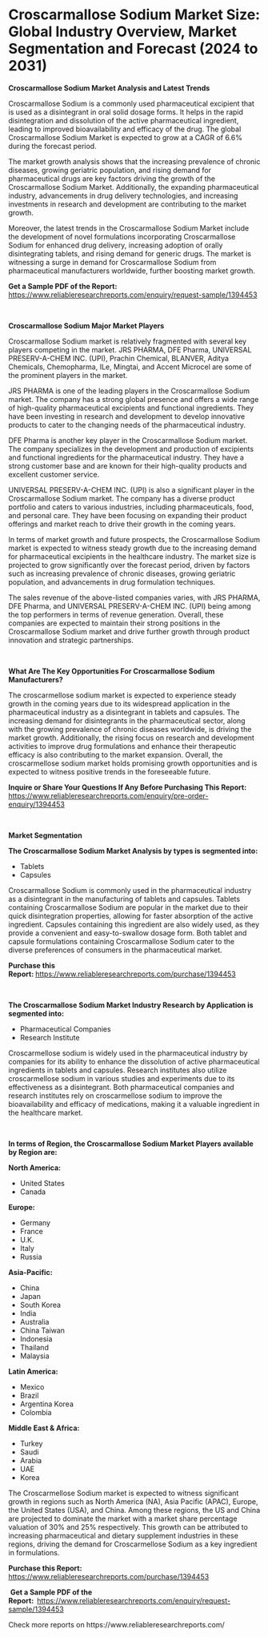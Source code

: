 <p><h1>Croscarmallose Sodium Market Size: Global Industry Overview, Market Segmentation and Forecast (2024 to 2031)</h1></p><p><strong>Croscarmallose Sodium Market Analysis and Latest Trends</strong></p>
<p><p>Croscarmallose Sodium is a commonly used pharmaceutical excipient that is used as a disintegrant in oral solid dosage forms. It helps in the rapid disintegration and dissolution of the active pharmaceutical ingredient, leading to improved bioavailability and efficacy of the drug. The global Croscarmallose Sodium Market is expected to grow at a CAGR of 6.6% during the forecast period.</p><p>The market growth analysis shows that the increasing prevalence of chronic diseases, growing geriatric population, and rising demand for pharmaceutical drugs are key factors driving the growth of the Croscarmallose Sodium Market. Additionally, the expanding pharmaceutical industry, advancements in drug delivery technologies, and increasing investments in research and development are contributing to the market growth.</p><p>Moreover, the latest trends in the Croscarmallose Sodium Market include the development of novel formulations incorporating Croscarmallose Sodium for enhanced drug delivery, increasing adoption of orally disintegrating tablets, and rising demand for generic drugs. The market is witnessing a surge in demand for Croscarmallose Sodium from pharmaceutical manufacturers worldwide, further boosting market growth.</p></p>
<p><strong>Get a Sample PDF of the Report:&nbsp;</strong> <a href="https://www.reliableresearchreports.com/enquiry/request-sample/1394453">https://www.reliableresearchreports.com/enquiry/request-sample/1394453</a></p>
<p>&nbsp;</p>
<p><strong>Croscarmallose Sodium Major Market Players</strong></p>
<p><p>Croscarmallose Sodium market is relatively fragmented with several key players competing in the market. JRS PHARMA, DFE Pharma, UNIVERSAL PRESERV-A-CHEM INC. (UPI), Prachin Chemical, BLANVER, Aditya Chemicals, Chemopharma, ILe, Mingtai, and Accent Microcel are some of the prominent players in the market.</p><p>JRS PHARMA is one of the leading players in the Croscarmallose Sodium market. The company has a strong global presence and offers a wide range of high-quality pharmaceutical excipients and functional ingredients. They have been investing in research and development to develop innovative products to cater to the changing needs of the pharmaceutical industry.</p><p>DFE Pharma is another key player in the Croscarmallose Sodium market. The company specializes in the development and production of excipients and functional ingredients for the pharmaceutical industry. They have a strong customer base and are known for their high-quality products and excellent customer service.</p><p>UNIVERSAL PRESERV-A-CHEM INC. (UPI) is also a significant player in the Croscarmallose Sodium market. The company has a diverse product portfolio and caters to various industries, including pharmaceuticals, food, and personal care. They have been focusing on expanding their product offerings and market reach to drive their growth in the coming years.</p><p>In terms of market growth and future prospects, the Croscarmallose Sodium market is expected to witness steady growth due to the increasing demand for pharmaceutical excipients in the healthcare industry. The market size is projected to grow significantly over the forecast period, driven by factors such as increasing prevalence of chronic diseases, growing geriatric population, and advancements in drug formulation techniques.</p><p>The sales revenue of the above-listed companies varies, with JRS PHARMA, DFE Pharma, and UNIVERSAL PRESERV-A-CHEM INC. (UPI) being among the top performers in terms of revenue generation. Overall, these companies are expected to maintain their strong positions in the Croscarmallose Sodium market and drive further growth through product innovation and strategic partnerships.</p></p>
<p>&nbsp;</p>
<p><strong>What Are The Key Opportunities For Croscarmallose Sodium Manufacturers?</strong></p>
<p><p>The croscarmellose sodium market is expected to experience steady growth in the coming years due to its widespread application in the pharmaceutical industry as a disintegrant in tablets and capsules. The increasing demand for disintegrants in the pharmaceutical sector, along with the growing prevalence of chronic diseases worldwide, is driving the market growth. Additionally, the rising focus on research and development activities to improve drug formulations and enhance their therapeutic efficacy is also contributing to the market expansion. Overall, the croscarmellose sodium market holds promising growth opportunities and is expected to witness positive trends in the foreseeable future.</p></p>
<p><strong>Inquire or Share Your Questions If Any Before Purchasing This Report:</strong> <a href="https://www.reliableresearchreports.com/enquiry/pre-order-enquiry/1394453">https://www.reliableresearchreports.com/enquiry/pre-order-enquiry/1394453</a></p>
<p>&nbsp;</p>
<p><strong>Market Segmentation</strong></p>
<p><strong>The Croscarmallose Sodium Market Analysis by types is segmented into:</strong></p>
<p><ul><li>Tablets</li><li>Capsules</li></ul></p>
<p><p>Croscarmallose Sodium is commonly used in the pharmaceutical industry as a disintegrant in the manufacturing of tablets and capsules. Tablets containing Croscarmallose Sodium are popular in the market due to their quick disintegration properties, allowing for faster absorption of the active ingredient. Capsules containing this ingredient are also widely used, as they provide a convenient and easy-to-swallow dosage form. Both tablet and capsule formulations containing Croscarmallose Sodium cater to the diverse preferences of consumers in the pharmaceutical market.</p></p>
<p><strong>Purchase this Report:&nbsp;</strong><a href="https://www.reliableresearchreports.com/purchase/1394453">https://www.reliableresearchreports.com/purchase/1394453</a></p>
<p>&nbsp;</p>
<p><strong>The Croscarmallose Sodium Market Industry Research by Application is segmented into:</strong></p>
<p><ul><li>Pharmaceutical Companies</li><li>Research Institute</li></ul></p>
<p><p>Croscarmellose sodium is widely used in the pharmaceutical industry by companies for its ability to enhance the dissolution of active pharmaceutical ingredients in tablets and capsules. Research institutes also utilize croscarmellose sodium in various studies and experiments due to its effectiveness as a disintegrant. Both pharmaceutical companies and research institutes rely on croscarmellose sodium to improve the bioavailability and efficacy of medications, making it a valuable ingredient in the healthcare market.</p></p>
<p>&nbsp;</p>
<p><strong>In terms of Region, the Croscarmallose Sodium Market Players available by Region are:</strong></p>
<p>
    <p> <strong> North America: </strong>
        <ul>
            <li>United States</li>
            <li>Canada</li>
        </ul>
        </p> 
    <p> <strong> Europe: </strong>
        <ul>
            <li>Germany</li>
            <li>France</li>
            <li>U.K.</li>
            <li>Italy</li>
            <li>Russia</li>
        </ul>
        </p> 
    <p> <strong> Asia-Pacific: </strong>
        <ul>
            <li>China</li>
            <li>Japan</li>
            <li>South Korea</li>
            <li>India</li>
            <li>Australia</li>
            <li>China Taiwan</li>
            <li>Indonesia</li>
            <li>Thailand</li>
            <li>Malaysia</li>
        </ul>
        </p> 
    <p> <strong> Latin America: </strong>
        <ul>
            <li>Mexico</li>
            <li>Brazil</li>
            <li>Argentina Korea</li>
            <li>Colombia</li>
        </ul>
        </p> 
    <p> <strong> Middle East & Africa: </strong>
        <ul>
            <li>Turkey</li>
            <li>Saudi</li>
            <li>Arabia</li>
            <li>UAE</li>
            <li>Korea</li>
        </ul>
    </p>
    </p>
<p><p>The Croscarmellose Sodium market is expected to witness significant growth in regions such as North America (NA), Asia Pacific (APAC), Europe, the United States (USA), and China. Among these regions, the US and China are projected to dominate the market with a market share percentage valuation of 30% and 25% respectively. This growth can be attributed to increasing pharmaceutical and dietary supplement industries in these regions, driving the demand for Croscarmellose Sodium as a key ingredient in formulations.</p></p>
<p><strong>Purchase this Report: </strong><a href="https://www.reliableresearchreports.com/purchase/1394453">https://www.reliableresearchreports.com/purchase/1394453</a></p>
<p>&nbsp;<strong>Get a Sample PDF of the Report:&nbsp;&nbsp;</strong><a href="https://www.reliableresearchreports.com/enquiry/request-sample/1394453">https://www.reliableresearchreports.com/enquiry/request-sample/1394453</a></p>
<p><strong></strong></p>
<p>Check more reports on https://www.reliableresearchreports.com/</p>